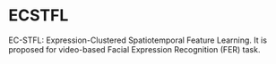 # ECSTFL
EC-STFL: Expression-Clustered Spatiotemporal Feature Learning. It is proposed for video-based Facial Expression Recognition (FER) task.
